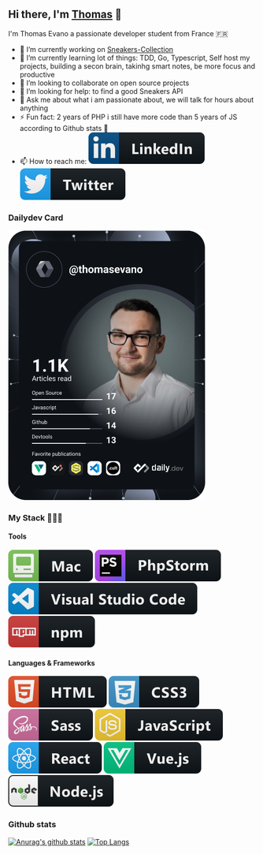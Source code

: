 ## Hi there, I'm [Thomas](https://thomasevano.fr) 👋

I'm Thomas Evano a passionate developer student from France :fr:

- 🔭 I’m currently working on [Sneakers-Collection](https://github.com/Thomasevano/sneakers-collection)
- 🌱 I’m currently learning lot of things: TDD, Go, Typescript, Self host my projects, building a secon brain, takinhg smart notes, be more focus and productive
- 👯 I’m looking to collaborate on open source projects
- 🤔 I’m looking for help: to find a good Sneakers API
- 💬 Ask me about what i am passionate about, we will talk for hours about anything
- ⚡ Fun fact: 2 years of PHP i still have more code than 5 years of JS according to Github stats 🤔
- 📫 How to reach me:
  [![Linkedin logo](https://raw.githubusercontent.com/Thomasevano/Thomasevano/master/assets/linkedin.svg)](https://www.linkedin.com/in/thomasevano/)
  [![Twitter logo](https://raw.githubusercontent.com/Thomasevano/Thomasevano/master/assets/twitter.svg)](https://www.linkedin.com/in/thomasevano/)
 
### Dailydev Card
<a href="https://app.daily.dev/DailyDevTips"><img src="https://github.com/thomasevano/thomasevano/blob/master/devcard.svg" width="400" alt="Thomas Evano Dev Card"/></a>

### My Stack 👨🏻‍💻

#### Tools

![mac logo](https://raw.githubusercontent.com/Thomasevano/Thomasevano/master/assets/mac.svg) ![phpstorm logo](https://raw.githubusercontent.com/Thomasevano/Thomasevano/master/assets/phpstorm.svg) ![vscode logo](https://raw.githubusercontent.com/Thomasevano/Thomasevano/master/assets/vscode.svg)
![npm logo](https://raw.githubusercontent.com/Thomasevano/Thomasevano/master/assets/npm.svg)

#### Languages & Frameworks

![html logo](https://raw.githubusercontent.com/Thomasevano/Thomasevano/master/assets/html.svg) ![css logo](https://raw.githubusercontent.com/Thomasevano/Thomasevano/master/assets/css.svg) ![sass logo](https://raw.githubusercontent.com/Thomasevano/Thomasevano/master/assets/sass.svg) ![js logo](https://raw.githubusercontent.com/Thomasevano/Thomasevano/master/assets/js.svg)
![react logo](https://raw.githubusercontent.com/Thomasevano/Thomasevano/master/assets/react.svg) ![vue logo](https://raw.githubusercontent.com/Thomasevano/Thomasevano/master/assets/vue.svg) ![nodejs logo](https://raw.githubusercontent.com/Thomasevano/Thomasevano/master/assets/nodejs.svg)

### Github stats

[![Anurag's github stats](https://github-readme-stats.vercel.app/api?username=Thomasevano&show_icons=true&theme=radical)](https://github.com/anuraghazra/github-readme-stats) [![Top Langs](https://github-readme-stats.vercel.app/api/top-langs/?username=Thomasevano&layout=compact&theme=radical)](https://github.com/anuraghazra/github-readme-stats)

  <!--
  **Thomasevano/Thomasevano** is a ✨ _special_ ✨ repository because its `README.md` (this file) appears on your GitHub profile.

Here are some ideas to get you started:

- 🔭 I’m currently working on ...
- 🌱 I’m currently learning ...
- 👯 I’m looking to collaborate on ...
- 🤔 I’m looking for help with ...
- 💬 Ask me about ...
- 📫 How to reach me: ...
- 😄 Pronouns: ...
- ⚡ Fun fact: ...
  -->
